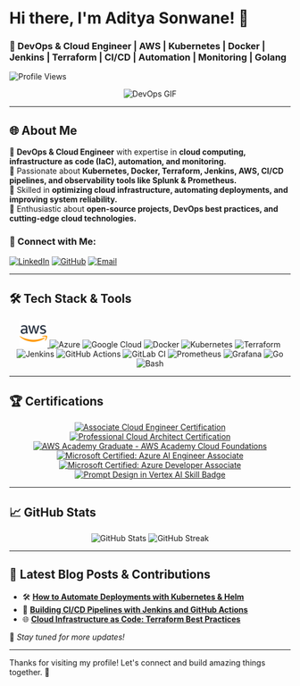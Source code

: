 # Hi there, I'm Aditya Sonwane! 🚀

### 🌟 DevOps & Cloud Engineer | AWS | Kubernetes | Docker | Jenkins | Terraform | CI/CD | Automation | Monitoring | Golang

![Profile Views](https://komarev.com/ghpvc/?username=aadits&label=Profile%20Views&color=blueviolet&style=flat)

<p align="center">
  <img src="https://media.giphy.com/media/kH1DBkPNyZPOk0BxrM/giphy.gif" width="500" alt="DevOps GIF">
</p>

---

## 🌐 About Me
🔹 **DevOps & Cloud Engineer** with expertise in **cloud computing, infrastructure as code (IaC), automation, and monitoring.**  
🔹 Passionate about **Kubernetes, Docker, Terraform, Jenkins, AWS, CI/CD pipelines, and observability tools like Splunk & Prometheus.**  
🔹 Skilled in **optimizing cloud infrastructure, automating deployments, and improving system reliability.**  
🔹 Enthusiastic about **open-source projects, DevOps best practices, and cutting-edge cloud technologies.**

### 🚀 Connect with Me:
[![LinkedIn](https://img.shields.io/badge/LinkedIn-blue?style=for-the-badge&logo=linkedin&logoColor=white)](https://www.linkedin.com/in/aditya-sonwane-devops/)
[![GitHub](https://img.shields.io/badge/GitHub-black?style=for-the-badge&logo=github&logoColor=white)](https://github.com/aadits)
[![Email](https://img.shields.io/badge/Email-red?style=for-the-badge&logo=gmail&logoColor=white)](mailto:startupengg@gmail.com)

---

## 🛠️ Tech Stack & Tools

<p align="center">
  <a href="https://aws.amazon.com" target="_blank" rel="noreferrer">
    <img src="https://raw.githubusercontent.com/devicons/devicon/master/icons/amazonwebservices/amazonwebservices-original-wordmark.svg" alt="AWS" width="50" height="50"/>
  </a>
  <img src="https://cdn.jsdelivr.net/gh/devicons/devicon/icons/azure/azure-original.svg" height="50" alt="Azure" />
  <img src="https://cdn.jsdelivr.net/gh/devicons/devicon/icons/googlecloud/googlecloud-original.svg" height="50" alt="Google Cloud" />
  <img src="https://cdn.jsdelivr.net/gh/devicons/devicon/icons/docker/docker-original.svg" height="50" alt="Docker" />
  <img src="https://cdn.jsdelivr.net/gh/devicons/devicon/icons/kubernetes/kubernetes-plain.svg" height="50" alt="Kubernetes" />
  <img src="https://cdn.jsdelivr.net/gh/devicons/devicon/icons/terraform/terraform-original.svg" height="50" alt="Terraform" />
  <img src="https://cdn.jsdelivr.net/gh/devicons/devicon/icons/jenkins/jenkins-original.svg" height="50" alt="Jenkins" />
  <img src="https://cdn.jsdelivr.net/gh/devicons/devicon/icons/github/github-original.svg" height="50" alt="GitHub Actions" />
  <img src="https://cdn.jsdelivr.net/gh/devicons/devicon/icons/gitlab/gitlab-original.svg" height="50" alt="GitLab CI" />
  <img src="https://cdn.jsdelivr.net/gh/devicons/devicon/icons/prometheus/prometheus-original.svg" height="50" alt="Prometheus" />
  <img src="https://cdn.jsdelivr.net/gh/devicons/devicon/icons/grafana/grafana-original.svg" height="50" alt="Grafana" />
  <img src="https://cdn.jsdelivr.net/gh/devicons/devicon/icons/go/go-original.svg" height="50" alt="Go" />
  <img src="https://cdn.jsdelivr.net/gh/devicons/devicon/icons/bash/bash-original.svg" height="50" alt="Bash" />
</p>

---

## 🏆 Certifications

<p align="center">
  <a href="https://google.accredible.com/bcdbe607-52e8-4bab-973f-6dce03dd022d#acc.DzErBdpL" target="_blank" rel="noreferrer">
    <img src="https://images.credly.com/size/340x340/images/08096465-cbfc-4c3e-93e5-93c5aa61f23e/image.png" height="80" alt="Associate Cloud Engineer Certification" />
  </a>
  <a href="https://google.accredible.com/2cad43eb-43b8-4732-85ef-9411ffadb46d#acc.wZ1jCxcq" target="_blank" rel="noreferrer">
    <img src="https://images.credly.com/size/340x340/images/71c579e0-51fd-4247-b493-d2fa8167157a/image.png" height="80" alt="Professional Cloud Architect Certification" />
  </a>
  <a href="https://www.credly.com/badges/9ff9c837-6237-46c6-85cd-d5db88e0af59/linked_in_profile" target="_blank" rel="noreferrer">
    <img src="https://images.credly.com/size/340x340/images/73e4a58b-a8ef-41a3-a7db-9183dd269882/image.png" height="80" alt="AWS Academy Graduate - AWS Academy Cloud Foundations" />
  </a>
  <a href="https://learn.microsoft.com/en-in/users/adityasonwane-0090/credentials/bca9acd4eba8aef4?ref=https%3A%2F%2Fwww.linkedin.com%2F" target="_blank" rel="noreferrer">
    <img src="https://learn.microsoft.com/media/learn/certification/badges/microsoft-certified-associate-badge.svg" height="80" alt="Microsoft Certified: Azure AI Engineer Associate" />
  </a>
  <a href="https://learn.microsoft.com/en-in/users/adityasonwane-0090/credentials/3dbd2c927c73d23a?ref=https%3A%2F%2Fwww.linkedin.com%2F" target="_blank" rel="noreferrer">
    <img src="https://learn.microsoft.com/media/learn/certification/badges/microsoft-certified-associate-badge.svg" height="80" alt="Microsoft Certified: Azure Developer Associate" />
  </a>
  <a href="https://www.credly.com/badges/ef8337fb-ae9e-4c14-a59a-7532b5e8beb5/linked_in_profile" target="_blank" rel="noreferrer">
    <img src="https://images.credly.com/size/340x340/images/cef82b2e-970a-4318-8e59-c3e26b7f5c19/image.png" height="80" alt="Prompt Design in Vertex AI Skill Badge" />
  </a>
</p>

---

## 📈 GitHub Stats

<p align="center">
  <img src="https://github-readme-stats.vercel.app/api?username=aadits&show_icons=true&theme=dark" alt="GitHub Stats" />
  <img src="https://github-readme-streak-stats.herokuapp.com/?user=aadits&theme=dark" alt="GitHub Streak" />
</p>

---

## 📝 Latest Blog Posts & Contributions
- 🛠 **[How to Automate Deployments with Kubernetes & Helm](#)**
- 🚀 **[Building CI/CD Pipelines with Jenkins and GitHub Actions](#)**
- 🌐 **[Cloud Infrastructure as Code: Terraform Best Practices](#)**

📌 *Stay tuned for more updates!*

---

Thanks for visiting my profile! Let's connect and build amazing things together. 🚀
